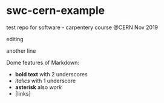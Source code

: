 # swc-cern-example
test repo for software - carpentery course @CERN Nov 2019

editing

another line

Dome features of Markdown:

- __bold text__ with 2 underscores
- _italics_ with 1 underscore
- **asterisk**  also  *work*
- [links] 
